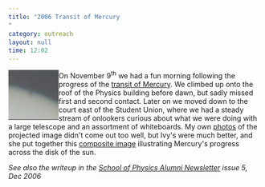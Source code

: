 ```yaml
---
title: "2006 Transit of Mercury
"
category: outreach
layout: null
time: 12:02
---
```

<!-- header generated from blosxom format post; make_header.pl 23.1.2022 -->
<p>
<!-- created by convert.pl on Mon Jan 30 23:39:52 EST 2012 -->
<!-- converted from ../2006/12/on-november-9-th-we-had-fun-morning.html -->
<!-- Post timestamp Monday, December 04, 2006 10:02 PM -->
<!-- touch -t 200612042202 -->
<!-- Labels: 2006, outreach -->
      <img src="images/mercury.jpg" align="left" height="100" width="100" />On November 9<sup>th</sup> we had a fun morning following the progress of the <a href="http://www.astronomy.org.au/ngn/engine.php?SID=1000011&AID=100283">transit of Mercury</a>. We climbed up onto the roof of the Physics building before dawn, but sadly missed first and second contact. Later on we moved down to the court east of the Student Union, where we had a steady stream of onlookers curious about what we were doing with a large telescope and an assortment of whiteboards. My own <a href="http://www.flickr.com/photos/outsider1/sets/72157594404955522/">photos</a> of the projected image didn't come out too well, but Ivy's were much better, and she put together this <a href="http://astro.ph.unimelb.edu.au/pictures/mercury.pdf">composite image</a> illustrating Mercury's progress across the disk of the sun.<p>
<em>See also the writeup in the <a href="https://kiosk.ph.unimelb.edu.au/home/content/download/1119/5171/file/Newsletter_Issue5_Dec06%5B1%5D.pdf">School of Physics Alumni Newsletter</a> issue 5, Dec 2006</em>
